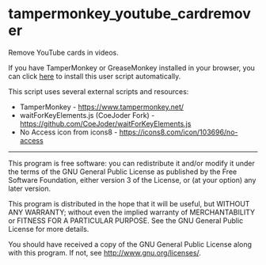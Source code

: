# tampermonkey_youtube_cardremover
Remove YouTube cards in videos.

If you have TamperMonkey or GreaseMonkey installed in your browser, you can click [here](https://github.com/pengc99/tampermonkey_youtube_cardremover/raw/main/tampermonkey_youtube_cardremover.user.js) to install this user script automatically.

This script uses several external scripts and resources:
* TamperMonkey - https://www.tampermonkey.net/
* waitForKeyElements.js (CoeJoder Fork) - https://github.com/CoeJoder/waitForKeyElements.js
* No Access icon from icons8 - https://icons8.com/icon/103696/no-access

***

This program is free software: you can redistribute it and/or modify it under the terms of the GNU General Public License as published by the Free Software Foundation, either version 3 of the License, or (at your option) any later version.

This program is distributed in the hope that it will be useful, but WITHOUT ANY WARRANTY; without even the implied warranty of MERCHANTABILITY or FITNESS FOR A PARTICULAR PURPOSE. See the GNU General Public License for more details.

You should have received a copy of the GNU General Public License along with this program. If not, see http://www.gnu.org/licenses/.
